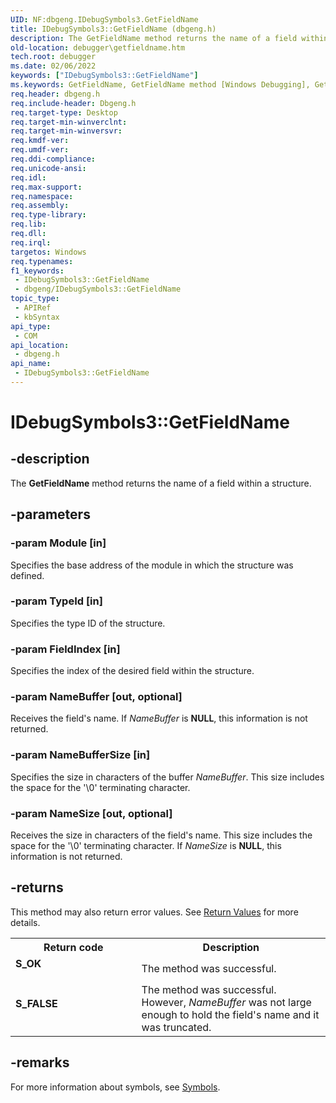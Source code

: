 ```yaml
---
UID: NF:dbgeng.IDebugSymbols3.GetFieldName
title: IDebugSymbols3::GetFieldName (dbgeng.h)
description: The GetFieldName method returns the name of a field within a structure. This method belongs to the IDebugSymbols3 interface.
old-location: debugger\getfieldname.htm
tech.root: debugger
ms.date: 02/06/2022
keywords: ["IDebugSymbols3::GetFieldName"]
ms.keywords: GetFieldName, GetFieldName method [Windows Debugging], GetFieldName method [Windows Debugging],IDebugSymbols2 interface, GetFieldName method [Windows Debugging],IDebugSymbols3 interface, IDebugSymbols2 interface [Windows Debugging],GetFieldName method, IDebugSymbols2::GetFieldName, IDebugSymbols3 interface [Windows Debugging],GetFieldName method, IDebugSymbols3.GetFieldName, IDebugSymbols3::GetFieldName, IDebugSymbols_9956ec9a-7914-46e4-9cec-49a22a0d184f.xml, dbgeng/IDebugSymbols2::GetFieldName, dbgeng/IDebugSymbols3::GetFieldName, debugger.getfieldname
req.header: dbgeng.h
req.include-header: Dbgeng.h
req.target-type: Desktop
req.target-min-winverclnt: 
req.target-min-winversvr: 
req.kmdf-ver: 
req.umdf-ver: 
req.ddi-compliance: 
req.unicode-ansi: 
req.idl: 
req.max-support: 
req.namespace: 
req.assembly: 
req.type-library: 
req.lib: 
req.dll: 
req.irql: 
targetos: Windows
req.typenames: 
f1_keywords:
 - IDebugSymbols3::GetFieldName
 - dbgeng/IDebugSymbols3::GetFieldName
topic_type:
 - APIRef
 - kbSyntax
api_type:
 - COM
api_location:
 - dbgeng.h
api_name:
 - IDebugSymbols3::GetFieldName
---
```


# IDebugSymbols3::GetFieldName


## -description

The <b>GetFieldName</b>  method returns the name of a field within a structure.

## -parameters

### -param Module [in]


Specifies the base address of the module in which the structure was defined.

### -param TypeId [in]


Specifies the type ID of the structure.

### -param FieldIndex [in]


Specifies the index of the desired field within the structure.

### -param NameBuffer [out, optional]


Receives the field's name.  If <i>NameBuffer</i> is <b>NULL</b>, this information is not returned.

### -param NameBufferSize [in]


Specifies the size in characters of the buffer <i>NameBuffer</i>. This size includes the space for the '\0' terminating character.

### -param NameSize [out, optional]


Receives the size in characters of the field's name. This size includes the space for the '\0' terminating character. If <i>NameSize</i> is <b>NULL</b>, this information is not returned.

## -returns

This method may also return error values.  See <a href="/windows-hardware/drivers/debugger/hresult-values">Return Values</a> for more details.

<table>
<tr>
<th>Return code</th>
<th>Description</th>
</tr>
<tr>
<td width="40%">
<dl>
<dt><b>S_OK</b></dt>
</dl>
</td>
<td width="60%">
The method was successful.

</td>
</tr>
<tr>
<td width="40%">
<dl>
<dt><b>S_FALSE</b></dt>
</dl>
</td>
<td width="60%">
The method was successful. However, <i>NameBuffer</i> was not large enough to hold the field's name and it was truncated.

</td>
</tr>
</table>

## -remarks

For more information about symbols, see <a href="/windows-hardware/drivers/debugger/symbols4">Symbols</a>.

